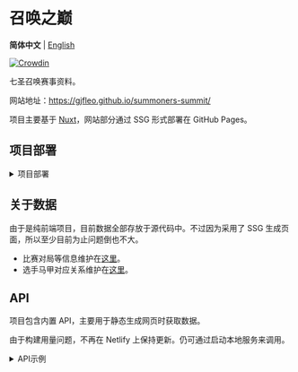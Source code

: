 # 召唤之巅

<p>
<b>简体中文</b> | <a href="https://github.com/gjfleo/summoners-summit/blob/main/README.en.md">English</a>
</p>

[![Crowdin](https://badges.crowdin.net/summoners-summit/localized.svg)](https://crowdin.com/project/summoners-summit)

七圣召唤赛事资料。

网站地址：https://gjfleo.github.io/summoners-summit/

项目主要基于 [Nuxt](https://nuxt.com/)，网站部分通过 SSG 形式部署在 GitHub Pages。

## 项目部署

<details><summary>项目部署</summary>

### 项目环境

- Node: 18.x
- pnpm

### 安装依赖

```bash
pnpm i
```

### 本地服务器

```bash
pnpm run dev
```

### 生成静态页面

使用此命令生成静态页面，用于将网站部分部署至 GitHub Pages 等。

```bash
pnpm run generate
```

预览：
```bash
pnpm run preview:ssg
```

### 构建

使用此命令构建 Node.js Server，可用于 API 调用。

```bash
pnpm run build
```

预览：
```bash
pnpm run preview
```

</details>

## 关于数据

由于是纯前端项目，目前数据全部存放于源代码中。不过因为采用了 SSG 生成页面，所以至少目前为止问题倒也不大。

- 比赛对局等信息维护在[这里](./server/data/tournaments)。
- 选手马甲对应关系维护在[这里](./server/data/players/index.ts)。

## API

项目包含内置 API，主要用于静态生成网页时获取数据。

由于构建用量问题，不再在 Netlify 上保持更新。仍可通过启动本地服务来调用。

<details><summary>API示例</summary>

- [`/tournaments`](https://summoners-summit.netlify.app/api/v1/tournaments) - 赛事列表
  - [`?gameVersion=3.8`](https://summoners-summit.netlify.app/api/v1/tournaments?gameVersion=3.8) - 游戏版本，默认为空（不限）
- [`/tournaments/:tournamentId`](https://summoners-summit.netlify.app/api/v1/tournaments/b7f4346442601d80) - 赛事信息
- [`/tournaments/:tournamentId/details`](https://summoners-summit.netlify.app/api/v1/tournaments/b7f4346442601d80/details) - 赛事信息，连同该赛事场次和对局
- [`/matches/:matchId`](https://summoners-summit.netlify.app/api/v1/matches/b7f4346442601d8001) - 场次信息
- [`/games`](https://summoners-summit.netlify.app/api/v1/games) - 对局列表
  - [`?limit=10&offset=10`](https://summoners-summit.netlify.app/api/v1/games?limit=10&offset=10) - 分页，默认`limit=50`
  - 一些其他参数
- [`/decks/:deckId`](https://summoners-summit.netlify.app/api/v1/decks/dd6dae64467a5555) - 牌组信息
- [`/team-stats`](https://summoners-summit.netlify.app/api/v1/team-stats)

</details>
